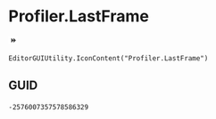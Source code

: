 # Profiler.LastFrame
![](/img/Profiler.LastFrame.png)

``` CSharp
EditorGUIUtility.IconContent("Profiler.LastFrame")
```
## GUID
```
-2576007357578586329
```
